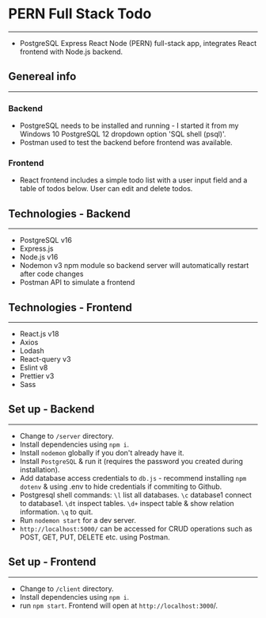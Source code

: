 # PERN Full Stack Todo
______________________________________________________________________________________________________
- PostgreSQL Express React Node (PERN) full-stack app, integrates React frontend with Node.js backend.

## Genereal info
______________________________________________________________________________________________________
### Backend
- PostgreSQL needs to be installed and running - I started it from my Windows 10 PostgreSQL 12 dropdown
option 'SQL shell (psql)'.
- Postman used to test the backend before frontend was available.
### Frontend
- React frontend includes a simple todo list with a user input field and a table of todos below.
User can edit and delete todos.

## Technologies - Backend
______________________________________________________________________________________________________
- PostgreSQL v16
- Express.js
- Node.js v16
- Nodemon v3 npm module so backend server will automatically restart after code changes
- Postman API to simulate a frontend

## Technologies - Frontend
______________________________________________________________________________________________________
- React.js v18
- Axios 
- Lodash
- React-query v3
- Eslint v8
- Prettier v3
- Sass

## Set up - Backend
______________________________________________________________________________________________________
- Change to `/server` directory.
- Install dependencies using  `npm i`.
- Install `nodemon` globally if you don't already have it.
- Install `PostgreSQL` & run it (requires the password you created during installation).
- Add database access credentials to `db.js` - recommend installing `npm dotenv` & using .env 
to hide credentials if commiting to Github.
- Postgresql shell commands: `\l` list all databases. `\c` database1 connect to database1.
`\dt` inspect tables. `\d+` inspect table & show relation information. `\q` to quit.
- Run `nodemon start` for a dev server.
- `http://localhost:5000/` can be accessed for CRUD operations such as
POST, GET, PUT, DELETE etc. using Postman.

## Set up - Frontend
______________________________________________________________________________________________________
- Change to `/client` directory.
- Install dependencies using `npm i`.
- run `npm start`. Frontend will open at `http://localhost:3000`/.
